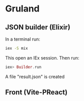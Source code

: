 # Gruland

## JSON builder (Elixir)

In a terminal run:

```bash
iex -S mix
```

This open an IEx session. Then run:

```elixir
iex> Builder.run
```

A file "result.json" is created

## Front (Vite-PReact)

